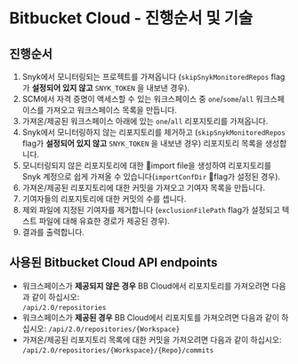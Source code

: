 # Bitbucket Cloud - 진행순서 및 기술

## 진행순서 <a href="#flow" id="flow"></a>

1. Snyk에서 모니터링되는 프로젝트를 가져옵니다 (`skipSnykMonitoredRepos` flag가 **설정되어 있지 않고** `SNYK_TOKEN` 을 내보낸 경우).
2. SCM에서 자격 증명이 액세스할 수 있는 워크스페이스 중 `one`/`some`/`all` 워크스페이스를 가져오고 워크스페이스 목록을 만듭니다.
3. 가져온/제공된 워크스페이스 아래에 있는 `one`/`all` 리포지토리를 가져옵니다.
4. Snyk에서 모니터링하지 않는 리포지토리를 제거하고 (`skipSnykMonitoredRepos` flag가 **설정되어 있지 않고** `SNYK_TOKEN` 을 내보낸 경우) 리포지토리 목록을 생성합니다.
5. 모니터링되지 않은 리포지토리에 대한 import file을 생성하여 리포지토리를 Snyk 계정으로 쉽게 가져올 수 있습니다(`importConfDir` flag가 설정된 경우).
6. 가져온/제공된 리포지토리에 대한 커밋을 가져오고 기여자 목록을 만듭니다.
7. 기여자들의 리포지토리에 대한 커밋의 수를 셉니다.
8. 제외 파일에 지정된 기여자를 제거합니다 (`exclusionFilePath` flag가 설정되고 텍스트 파일에 대해 유효한 경로가 제공된 경우).
9. 결과를 출력합니다.

## 사용된 Bitbucket Cloud API endpoints

* 워크스페이스가 **제공되지 않은 경우** BB Cloud에서 리포지토리를 가져오려면 다음과 같이 하십시오:\
  `/api/2.0/repositories`
* 워크스페이스가 **제공된 경우** BB Cloud에서 리포지토를 가져오려면 다음과 같이 하십시오: `/api/2.0/repositories/{Workspace}`
* 가져온/제공된 리포지토리 목록에 대한 커밋을 가져오려면 다음과 같이 하십시오: `/api/2.0/repositories/{Workspace}/{Repo}/commits`
